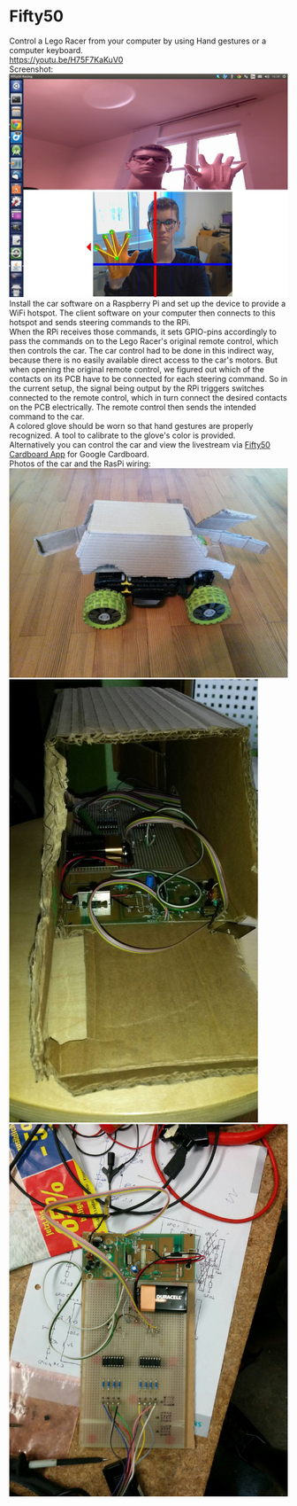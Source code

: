 # Fifty50
Control a Lego Racer from your computer by using Hand gestures or a computer keyboard.</br>
https://youtu.be/H75F7KaKuV0 </br>
Screenshot: </br>
![](https://raw.githubusercontent.com/Masrepus/Fifty50/master/screenshot.jpg) </br>
Install the car software on a Raspberry Pi and set up the device to provide a WiFi hotspot. The client software on your computer then connects to this hotspot and sends steering commands to the RPi.</br>
When the RPi receives those commands, it sets GPIO-pins accordingly to pass the commands on to the Lego Racer's original remote control, which then controls the car. The car control had to be done in this indirect way, because there is no easily available direct access to the car's motors. But when opening the original remote control, we figured out which of the contacts on its PCB have to be connected for each steering command. So in the current setup, the signal being output by the RPi triggers switches connected to the remote control, which in turn connect the desired contacts on the PCB electrically. The remote control then sends the intended command to the car.</br>
A colored glove should be worn so that hand gestures are properly recognized. A tool to calibrate to the glove's color is provided.</br>
Alternatively you can control the car and view the livestream via <a href="http://github.com/Masrepus/Fifty50Cardboard">Fifty50 Cardboard App</a> for Google Cardboard. </br>
Photos of the car and the RasPi wiring:
![](https://raw.githubusercontent.com/Masrepus/Fifty50/master/car.jpg) </br>
![](https://raw.githubusercontent.com/Masrepus/Fifty50/master/car-open.jpg) </br>
![](https://raw.githubusercontent.com/Masrepus/Fifty50/master/remote-control-wiring.jpg) </br>
